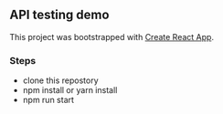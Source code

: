 ## API testing demo

This project was bootstrapped with [Create React App](https://github.com/facebookincubator/create-react-app).

### Steps
* clone this repostory
* npm install or yarn install
* npm run start
